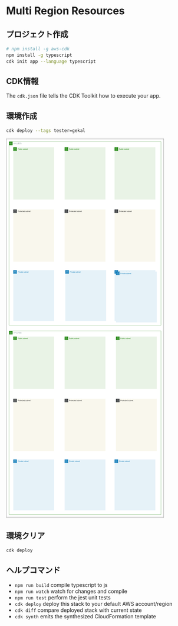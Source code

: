 # Multi Region Resources

## プロジェクト作成

```bash
# npm install -g aws-cdk
npm install -g typescript
cdk init app --language typescript
```

## CDK情報

The `cdk.json` file tells the CDK Toolkit how to execute your app.

## 環境作成

```bash
cdk deploy --tags tester=gekal
```

![アーキテクチャー](/images/infra.drawio.png)

## 環境クリア

```bash
cdk deploy
```

## ヘルプコマンド

* `npm run build`   compile typescript to js
* `npm run watch`   watch for changes and compile
* `npm run test`    perform the jest unit tests
* `cdk deploy`      deploy this stack to your default AWS account/region
* `cdk diff`        compare deployed stack with current state
* `cdk synth`       emits the synthesized CloudFormation template
